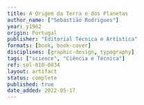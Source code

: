 ```yaml
---
title: A Origem da Terra e dos Planetas
author_name: ["Sebastião Rodrigues"]
year: y1962
origin: Portugal
publisher: "Editorial Técnica e Artística"
formats: [book, book-cover]
disciplines: [graphic-design, typography]
tags: ["science", "Ciência e Técnica"]
ref: sol-010-0034
layout: artifact
status: complete
published: true
date_added: 2022-05-17
---
```

